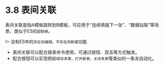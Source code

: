 # 3.8 表间关联
表间关联是指A模板跳转到B模板，可应用于“连续填报下一张”、“数据钻取”等场景，类似于ES的`超链接`。

!> 没有ES中的`存在则编辑，不存在则新建`功能

* 表间关联可以配合报表命令使用，可通过按钮、双击等方式触发。
* 配合按钮可以实现例如`保存本表，打开新表，关闭本表`等类似的一条龙自动化。
